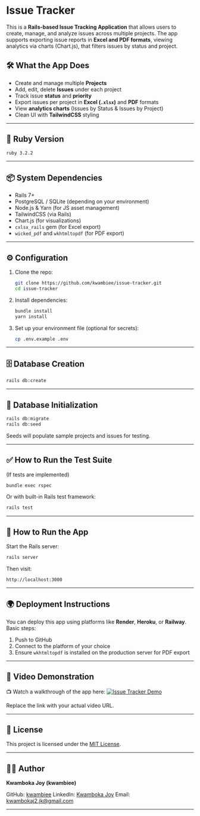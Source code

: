 

# Issue Tracker

This is a **Rails-based Issue Tracking Application** that allows users to create, manage, and analyze issues across multiple projects. The app supports exporting issue reports in **Excel and PDF formats**, viewing analytics via charts (Chart.js), that filters issues by status and project.

## 🛠 What the App Does

* Create and manage multiple **Projects**
* Add, edit, delete **Issues** under each project
* Track issue **status** and **priority**
* Export issues per project in **Excel (`.xlsx`)** and **PDF** formats
* View **analytics charts** (Issues by Status & Issues by Project)
* Clean UI with **TailwindCSS** styling

---

## 💎 Ruby Version

```bash
ruby 3.2.2
```

---

## 📦 System Dependencies

* Rails 7+
* PostgreSQL / SQLite (depending on your environment)
* Node.js & Yarn (for JS asset management)
* TailwindCSS (via Rails)
* Chart.js (for visualizations)
* `cxlsx_rails` gem (for Excel export)
* `wicked_pdf` and `wkhtmltopdf` (for PDF export)

---

## ⚙️ Configuration

1. Clone the repo:

   ```bash
   git clone https://github.com/kwambiee/issue-tracker.git
   cd issue-tracker
   ```

2. Install dependencies:

   ```bash
   bundle install
   yarn install
   ```

3. Set up your environment file (optional for secrets):

   ```bash
   cp .env.example .env
   ```

---

## 🗄 Database Creation

```bash
rails db:create
```

---

## 🔧 Database Initialization

```bash
rails db:migrate
rails db:seed
```

Seeds will populate sample projects and issues for testing.

---

## ✅ How to Run the Test Suite

(If tests are implemented)

```bash
bundle exec rspec
```

Or with built-in Rails test framework:

```bash
rails test
```

---

## 🚀 How to Run the App

Start the Rails server:

```bash
rails server
```

Then visit:

```
http://localhost:3000
```

---

## 🌍 Deployment Instructions

You can deploy this app using platforms like **Render**, **Heroku**, or **Railway**. Basic steps:

1. Push to GitHub
2. Connect to the platform of your choice
3. Ensure `wkhtmltopdf` is installed on the production server for PDF export

---

## 🎥 Video Demonstration

📺 Watch a walkthrough of the app here:
[![Issue Tracker Demo](https://img.youtube.com/vi/YOUR_VIDEO_ID_HERE/0.jpg)](https://www.youtube.com/watch?v=YOUR_VIDEO_ID_HERE)

Replace the link with your actual video URL.

---

## 📄 License

This project is licensed under the [MIT License](LICENSE).

---

## 👩‍💻 Author

**Kwamboka Joy (kwambiee)**

GitHub: [kwambiee](https://github.com/kwambiee)
LinkedIn: [Kwamboka Joy](https://www.linkedin.com/in/kwamboka-joy/)
Email: [kwambokaj2.jk@gmail.com](mailto:kwambokaj2.jk@gmail.com)

---
